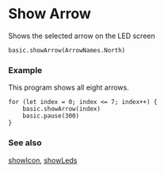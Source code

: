 # Show Arrow

Shows the selected arrow on the LED screen

```sig
basic.showArrow(ArrowNames.North)
```

### Example

This program shows all eight arrows.

```blocks
for (let index = 0; index <= 7; index++) {
    basic.showArrow(index)
    basic.pause(300)
}
```

### See also

[showIcon](/reference/basic/show-icon),
[showLeds](/reference/basic/show-leds)